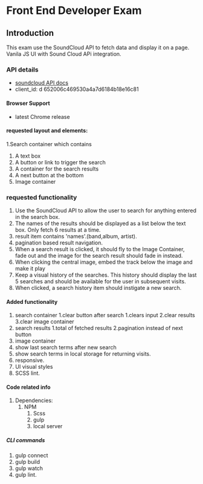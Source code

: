 # Front End Developer Exam
## Introduction
This exam use the SoundCloud API to fetch data and display it on a page.
Vanila JS UI with Sound Cloud APi integration.

### API details
- [soundcloud API docs](https://developers.soundcloud.com/docs/api/guide)
-  client_id: d 652006c469530a4a7d6184b18e16c81 

#### Browser Support
-  latest Chrome release

#### requested layout and elements:
1.Search container which contains
  1. A text box
  2. A button or link to trigger the search
  3. A container for the search results
  4. A next button at the bottom
2. Image container 

### requested functionality
1. Use the SoundCloud API to allow the user to search for anything entered in the
search box. 
2. The names of the results should be displayed as a list below the text box. 
Only fetch 6 results at a time.
3. result item contains 'names'.(band,album, artist).
4. pagination based result navigation.
5. When a search result is clicked, it should fly to the Image Container, fade out and
the image for the search result should fade in instead.
6. When clicking the central image, embed the track below the image and make it
play 
7. Keep a visual history of the searches. This history should display the last 5
searches and should be available for the user in subsequent visits.
8. When clicked, a search history item should instigate a new search. 

#### Added functionality
1. search container
  1.clear button after search
    1.clears input
    2.clear results
    3.clear image container
2. search results
  1.total of fetched results
  2.pagination instead of next button
3. image container
  1. show last search terms after new search
  2. show search terms in local storage for returning visits.
4. responsive.
5. UI visual styles
6. SCSS lint. 
  
#### Code related info
1. Dependencies: 
   1. NPM
      1. Scss
      2. gulp
      3. local server
      
##### CLI commands
1. gulp connect
2. gulp build
3. gulp watch
4. gulp lint.      

